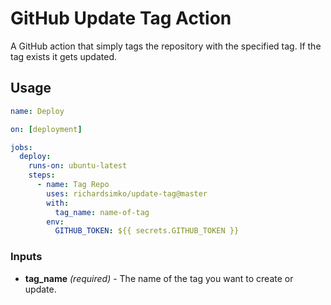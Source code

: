 # GitHub Update Tag Action
A GitHub action that simply tags the repository with the specified tag. If the tag exists it gets updated.

## Usage
```yml
name: Deploy

on: [deployment]

jobs:
  deploy:
    runs-on: ubuntu-latest
    steps:
      - name: Tag Repo
        uses: richardsimko/update-tag@master
        with:
          tag_name: name-of-tag
        env:
          GITHUB_TOKEN: ${{ secrets.GITHUB_TOKEN }}
```

### Inputs

- **tag_name** _(required)_ - The name of the tag you want to create or update.
